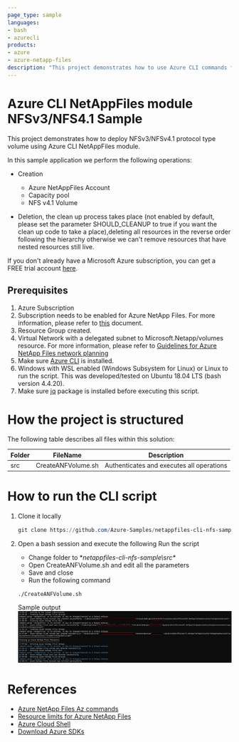 ```yaml
---
page_type: sample
languages:
- bash
- azurecli
products:
- azure
- azure-netapp-files
description: "This project demonstrates how to use Azure CLI commands for Azure NetAppFiles to deploy NFSv3 or NFSv4.1 Volume." 
---
```


# Azure CLI NetAppFiles module NFSv3/NFS4.1 Sample

This project demonstrates how to deploy NFSv3/NFSv4.1 protocol type volume using Azure CLI NetAppFiles module.

In this sample application we perform the following operations:

* Creation
  * Azure NetAppFiles Account
  * Capacity pool 
  * NFS v4.1 Volume 
 
* Deletion, the clean up process takes place (not enabled by default, please set the parameter SHOULD_CLEANUP to true if you want the clean up code to take a place),deleting all resources in the reverse order following the hierarchy otherwise we can't remove resources that have nested resources still live.

If you don't already have a Microsoft Azure subscription, you can get a FREE trial account [here](http://go.microsoft.com/fwlink/?LinkId=330212).

## Prerequisites

1. Azure Subscription
1. Subscription needs to be enabled for Azure NetApp Files. For more information, please refer to [this](https://docs.microsoft.com/azure/azure-netapp-files/azure-netapp-files-register#waitlist) document.
1. Resource Group created.
1. Virtual Network with a delegated subnet to Microsoft.Netapp/volumes resource. For more information, please refer to [Guidelines for Azure NetApp Files network planning](https://docs.microsoft.com/en-us/azure/azure-netapp-files/azure-netapp-files-network-topologies)
1. Make sure [Azure CLI](https://docs.microsoft.com/cli/azure/install-azure-cli) is installed.
1. Windows with WSL enabled (Windows Subsystem for Linux) or Linux to run the script. This was developed/tested on Ubuntu 18.04 LTS (bash version 4.4.20).
1. Make sure [jq](https://stedolan.github.io/jq/) package is installed before executing this script.
	
	
# How the project is structured

The following table describes all files within this solution:

| Folder     | FileName                | Description                                                                                                                         |
|------------|-------------------------|-------------------------------------------------------------------------------------------------------------------------------------|
| src        | CreateANFVolume.sh      | Authenticates and executes all operations                                                                                           |

# How to run the CLI script

1. Clone it locally
    ```powershell
    git clone https://github.com/Azure-Samples/netappfiles-cli-nfs-sample.git
    ```
	
1. Open a bash session and execute the following Run the script

	 * Change folder to **netappfiles-cli-nfs-sample\src\**
	 * Open CreateANFVolume.sh and edit all the parameters
	 * Save and close
	 * Run the following command
	 ``` Terminal
	 ./CreateANFVolume.sh
	 ```

	Sample output
	![e2e execution](./media/e2e-execution.PNG) 

	
# References

* [Azure NetApp Files Az commands](https://docs.microsoft.com/en-us/cli/azure/netappfiles?view=azure-cli-latest)
* [Resource limits for Azure NetApp Files](https://docs.microsoft.com/en-us/azure/azure-netapp-files/azure-netapp-files-resource-limits)
* [Azure Cloud Shell](https://docs.microsoft.com/en-us/azure/cloud-shell/quickstart)
* [Download Azure SDKs](https://azure.microsoft.com/downloads/)
